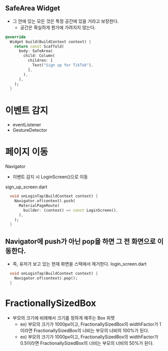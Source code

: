 ## SafeArea Widget

- 그 안에 있는 모든 것은 특정 공간에 있을 거라고 보장한다.
  - 공간은 확실하게 뭔가에 가려지지 않는다.

```dart
@override
  Widget build(BuildContext context) {
    return const Scaffold(
      body: SafeArea(
        child: Column(
          children: [
            Text("Sign up for TikTok"),
          ],
        ),
      ),
    );
  }
```

# 이벤트 감지

- eventListener
- GestureDetector

# 페이지 이동

Navigator

- 이벤트 감지 시 LoginScreen()으로 이동

sign_up_screen.dart

```dart
  void onLoginTap(BuildContext context) {
    Navigator.of(context).push(
      MaterialPageRoute(
        builder: (context) => const LoginScreen(),
      ),
    );
  }
```

## Navigator에 push가 아닌 pop을 하면 그 전 화면으로 이동한다.

- 즉, 유저가 보고 있는 현재 화면을 스택에서 제거한다.
  login_screen.dart

```dart
  void onLoginTap(BuildContext context) {
    Navigator.of(context).pop();
  }
```

# FractionallySizedBox

- 부모의 크기에 비례해서 크기를 정하게 해주는 Box 위젯
  - ex) 부모의 크기가 1000px이고, FractionallySizedBox의 widthFactor가 1이라면 FractionallySizedBox의 너비는 부모의 너비의 100%가 된다.
  - ex) 부모의 크기가 1000px이고, FractionallySizedBox의 widthFactor가 0.5이라면 FractionallySizedBox의 너비는 부모의 너비의 50%가 된다.
